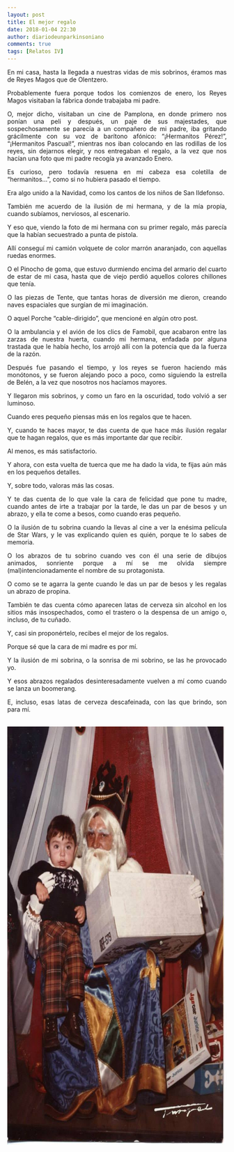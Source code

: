 ```yaml
---
layout: post
title: El mejor regalo
date: 2018-01-04 22:30
author: diariodeunparkinsoniano
comments: true
tags: [Relatos IV]
---
```

<p style="text-align:justify;">En mi casa, hasta la llegada a nuestras vidas de mis sobrinos, éramos mas de Reyes Magos que de Olentzero.</p>
<p style="text-align:justify;">Probablemente fuera porque todos los comienzos de enero, los Reyes Magos visitaban la fábrica donde trabajaba mi padre.</p>
<p style="text-align:justify;">O, mejor dicho, visitaban un cine de Pamplona, en donde primero nos ponían una peli y después, un paje de sus majestades, que sospechosamente se parecía a un compañero de mi padre, iba gritando grácilmente con su voz de barítono afónico: “¡Hermanitos Pérez!”, “¡Hermanitos Pascual!”, mientras nos iban colocando en las rodillas de los reyes, sin dejarnos elegir, y nos entregaban el regalo, a la vez que nos hacían una foto que mi padre recogía ya avanzado Enero.</p>
<p style="text-align:justify;">Es curioso, pero todavía resuena en mi cabeza esa coletilla de “hermanitos…”, como si no hubiera pasado el tiempo.</p>
<p style="text-align:justify;">Era algo unido a la Navidad, como los cantos de los niños de San Ildefonso.</p>
<p style="text-align:justify;">También me acuerdo de la ilusión de mi hermana, y de la mía propia, cuando subíamos, nerviosos, al escenario.</p>
<p style="text-align:justify;">Y eso que, viendo la foto de mi hermana con su primer regalo, más parecía que la habían secuestrado a punta de pistola.</p>
<p style="text-align:justify;">Allí conseguí mi camión volquete de color marrón anaranjado, con aquellas ruedas enormes.</p>
<p style="text-align:justify;">O el Pinocho de goma, que estuvo durmiendo encima del armario del cuarto de estar de mi casa, hasta que de viejo perdió aquellos colores chillones que tenía.</p>
<p style="text-align:justify;">O las piezas de Tente, que tantas horas de diversión me dieron, creando naves espaciales que surgían de mi imaginación.</p>
<p style="text-align:justify;">O aquel Porche “cable-dirigido”, que mencioné en algún otro post.</p>
<p style="text-align:justify;">O la ambulancia y el avión de los clics de Famobil, que acabaron entre las zarzas de nuestra huerta, cuando mi hermana, enfadada por alguna trastada que le había hecho, los arrojó allí con la potencia que da la fuerza de la razón.</p>
<p style="text-align:justify;">Después fue pasando el tiempo, y los reyes se fueron haciendo más monótonos, y se fueron alejando poco a poco, como siguiendo la estrella de Belén, a la vez que nosotros nos hacíamos mayores.</p>
<p style="text-align:justify;">Y llegaron mis sobrinos, y como un faro en la oscuridad, todo volvió a ser luminoso.</p>
<p style="text-align:justify;">Cuando eres pequeño piensas más en los regalos que te hacen.</p>
<p style="text-align:justify;">Y, cuando te haces mayor, te das cuenta de que hace más ilusión regalar que te hagan regalos, que es más importante dar que recibir.</p>
<p style="text-align:justify;">Al menos, es más satisfactorio.</p>
<p style="text-align:justify;">Y ahora, con esta vuelta de tuerca que me ha dado la vida, te fijas aún más en los pequeños detalles.</p>
<p style="text-align:justify;">Y, sobre todo, valoras más las cosas.</p>
<p style="text-align:justify;">Y te das cuenta de lo que vale la cara de felicidad que pone tu madre, cuando antes de irte a trabajar por la tarde, le das un par de besos y un abrazo, y ella te come a besos, como cuando eras pequeño.</p>
<p style="text-align:justify;">O la ilusión de tu sobrina cuando la llevas al cine a ver la enésima película de Star Wars, y le vas explicando quien es quién, porque te lo sabes de memoria.</p>
<p style="text-align:justify;">O los abrazos de tu sobrino cuando ves con él una serie de dibujos animados, sonriente porque a mí se me olvida siempre (mal)intencionadamente el nombre de su protagonista.</p>
<p style="text-align:justify;">O como se te agarra la gente cuando le das un par de besos y les regalas un abrazo de propina.</p>
<p style="text-align:justify;">También te das cuenta cómo aparecen latas de cerveza sin alcohol en los sitios más insospechados, como el trastero o la despensa de un amigo o, incluso, de tu cuñado.</p>
<p style="text-align:justify;">Y, casi sin proponértelo, recibes el mejor de los regalos.</p>
<p style="text-align:justify;">Porque sé que la cara de mi madre es por mí.</p>
<p style="text-align:justify;">Y la ilusión de mi sobrina, o la sonrisa de mi sobrino, se las he provocado yo.</p>
<p style="text-align:justify;">Y esos abrazos regalados desinteresadamente vuelven a mí como cuando se lanza un boomerang.</p>
<p style="text-align:justify;">E, incluso, esas latas de cerveza descafeinada, con las que brindo, son para mí.</p>
&nbsp;

<img class="img-fluid"  clasXs="alignnone size-full wp-image-563" src="/assets/images/2018/01/1800317_3799178833995_746182261_n.jpg" alt="1800317_3799178833995_746182261_n" width="709" height="960" />

&nbsp;
